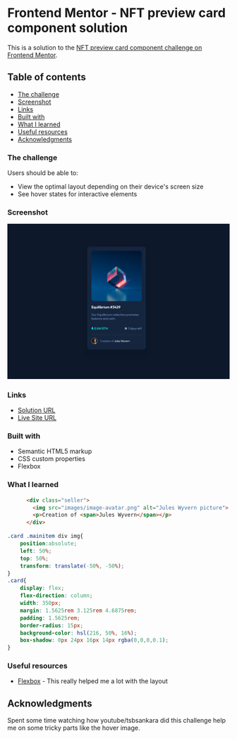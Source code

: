 # Frontend Mentor - NFT preview card component solution

This is a solution to the [NFT preview card component challenge on Frontend Mentor](https://www.frontendmentor.io/challenges/nft-preview-card-component-SbdUL_w0U). 

## Table of contents

  - [The challenge](#the-challenge)
  - [Screenshot](#screenshot)
  - [Links](#links)
  - [Built with](#built-with)
  - [What I learned](#what-i-learned)
  - [Useful resources](#useful-resources)
- [Acknowledgments](#acknowledgments)



### The challenge

Users should be able to:

- View the optimal layout depending on their device's screen size
- See hover states for interactive elements

### Screenshot

![](./screenshot.jpg)


### Links

- [Solution URL](https://github.com/Elvis-LR/NFT-preview-card-component)
- [Live Site URL](https://elvis-lr.github.io/NFT-preview-card-component/)

### Built with

- Semantic HTML5 markup
- CSS custom properties
- Flexbox

### What I learned


```html
      <div class="seller">
        <img src="images/image-avatar.png" alt="Jules Wyvern picture">
        <p>Creation of <span>Jules Wyvern</span></p>
      </div>
```
```css
.card .mainitem div img{
    position:absolute;
    left: 50%;
    top: 50%;
    transform: translate(-50%, -50%);
}
.card{
    display: flex;
    flex-direction: column;
    width: 350px;
    margin: 1.5625rem 3.125rem 4.6875rem;
    padding: 1.5625rem;
    border-radius: 15px;
    background-color: hsl(216, 50%, 16%);
    box-shadow: 0px 24px 16px 14px rgba(0,0,0,0.1);
}
```


### Useful resources

- [Flexbox](hhttps://css-tricks.com/snippets/css/a-guide-to-flexbox/) - This really helped me a lot with the layout



## Acknowledgments

Spent some time watching how youtube/tsbsankara did this challenge help me on some tricky parts like the hover image.
